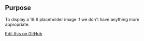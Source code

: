 ## Purpose
To display a 16:9 placeholder image if we don't have anything more appropriate.

[Edit this on GitHub](https://github.com/wellcomecollection/wellcomecollection.org/edit/master/common/views/components/ImagePlaceholder/README.md)

